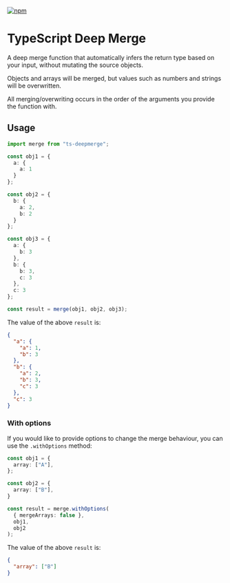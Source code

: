 [![npm](https://img.shields.io/npm/v/ts-deepmerge)](https://www.npmjs.com/package/ts-deepmerge)

TypeScript Deep Merge
=====================

A deep merge function that automatically infers the return type based on your input,
without mutating the source objects.

Objects and arrays will be merged, but values such as numbers and strings will be overwritten.

All merging/overwriting occurs in the order of the arguments you provide the function with.


Usage
-----
```typescript jsx
import merge from "ts-deepmerge";

const obj1 = {
  a: {
    a: 1
  }
};

const obj2 = {
  b: {
    a: 2,
    b: 2
  }
};

const obj3 = {
  a: {
    b: 3
  },
  b: {
    b: 3,
    c: 3
  },
  c: 3
};

const result = merge(obj1, obj2, obj3);
```

The value of the above `result` is:
```json
{
  "a": {
    "a": 1,
    "b": 3
  },
  "b": {
    "a": 2,
    "b": 3,
    "c": 3
  },
  "c": 3
}
```

### With options

If you would like to provide options to change the merge behaviour, you can use the `.withOptions` method:
```typescript
const obj1 = {
  array: ["A"],
};

const obj2 = {
  array: ["B"],
}

const result = merge.withOptions(
  { mergeArrays: false },
  obj1,
  obj2
);
```

The value of the above `result` is:
```json
{
  "array": ["B"]
}
```
